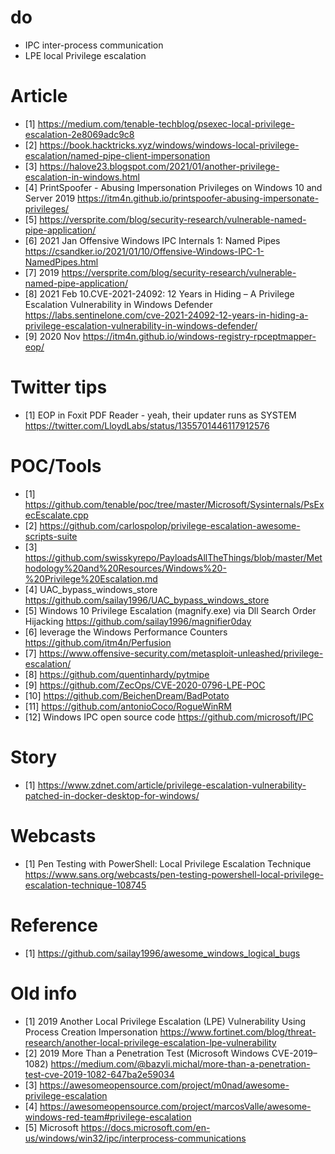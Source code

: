 # do

* IPC   inter-process communication 
* LPE		local Privilege escalation

# Article
* [1] https://medium.com/tenable-techblog/psexec-local-privilege-escalation-2e8069adc9c8
* [2] https://book.hacktricks.xyz/windows/windows-local-privilege-escalation/named-pipe-client-impersonation
* [3] https://halove23.blogspot.com/2021/01/another-privilege-escalation-in-windows.html
* [4] PrintSpoofer - Abusing Impersonation Privileges on Windows 10 and Server 2019  https://itm4n.github.io/printspoofer-abusing-impersonate-privileges/
* [5] https://versprite.com/blog/security-research/vulnerable-named-pipe-application/
* [6] 2021 Jan Offensive Windows IPC Internals 1: Named Pipes https://csandker.io/2021/01/10/Offensive-Windows-IPC-1-NamedPipes.html
* [7] 2019 https://versprite.com/blog/security-research/vulnerable-named-pipe-application/
* [8] 2021 Feb 10.CVE-2021-24092: 12 Years in Hiding – A Privilege Escalation Vulnerability in Windows Defender  https://labs.sentinelone.com/cve-2021-24092-12-years-in-hiding-a-privilege-escalation-vulnerability-in-windows-defender/
* [9] 2020 Nov https://itm4n.github.io/windows-registry-rpceptmapper-eop/


# Twitter tips
* [1] EOP in Foxit PDF Reader - yeah, their updater runs as SYSTEM   https://twitter.com/LloydLabs/status/1355701446117912576



# POC/Tools
* [1] https://github.com/tenable/poc/tree/master/Microsoft/Sysinternals/PsExecEscalate.cpp
* [2] https://github.com/carlospolop/privilege-escalation-awesome-scripts-suite
* [3] https://github.com/swisskyrepo/PayloadsAllTheThings/blob/master/Methodology%20and%20Resources/Windows%20-%20Privilege%20Escalation.md
* [4] UAC_bypass_windows_store https://github.com/sailay1996/UAC_bypass_windows_store
* [5] Windows 10 Privilege Escalation (magnify.exe) via Dll Search Order Hijacking https://github.com/sailay1996/magnifier0day
* [6] leverage the Windows Performance Counters https://github.com/itm4n/Perfusion
* [7] https://www.offensive-security.com/metasploit-unleashed/privilege-escalation/
* [8] https://github.com/quentinhardy/pytmipe
* [9] https://github.com/ZecOps/CVE-2020-0796-LPE-POC 
* [10] https://github.com/BeichenDream/BadPotato
* [11] https://github.com/antonioCoco/RogueWinRM
* [12] Windows IPC open source code https://github.com/microsoft/IPC

# Story
* [1] https://www.zdnet.com/article/privilege-escalation-vulnerability-patched-in-docker-desktop-for-windows/

# Webcasts
* [1] Pen Testing with PowerShell: Local Privilege Escalation Technique https://www.sans.org/webcasts/pen-testing-powershell-local-privilege-escalation-technique-108745

# Reference
* [1] https://github.com/sailay1996/awesome_windows_logical_bugs

# Old info
* [1] 2019 Another Local Privilege Escalation (LPE) Vulnerability Using Process Creation Impersonation https://www.fortinet.com/blog/threat-research/another-local-privilege-escalation-lpe-vulnerability
* [2] 2019 More Than a Penetration Test (Microsoft Windows CVE-2019–1082) https://medium.com/@bazyli.michal/more-than-a-penetration-test-cve-2019-1082-647ba2e59034
* [3] https://awesomeopensource.com/project/m0nad/awesome-privilege-escalation
* [4] https://awesomeopensource.com/project/marcosValle/awesome-windows-red-team#privilege-escalation
* [5] Microsoft https://docs.microsoft.com/en-us/windows/win32/ipc/interprocess-communications


